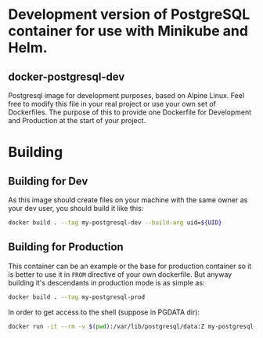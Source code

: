 # Development version of PostgreSQL container for use with Minikube and Helm.

## docker-postgresql-dev
Postgresql image for development purposes, based on Alpine Linux. Feel free to modify this file in your real project
or use your own set of Dockerfiles. The purpose of this to provide one Dockerfile for Development and
Production at the start of your project.

# Building

## Building for Dev
As this image should create files on your machine with the same owner as your dev user, you should build it like this:

```bash
docker build . --tag my-postgresql-dev --build-arg uid=${UID}
```

## Building for Production
This container can be an example or the base for production container so it is better to use it in `FROM` directive
of your own dockerfile. But anyway building it's descendants in production mode is as simple as:
```bash
docker build . --tag my-postgresql-prod
```

In order to get access to the shell (suppose in PGDATA dir):
```bash
docker run -it --rm -v $(pwd):/var/lib/postgresql/data:Z my-postgresql-dev /bin/psql
```

